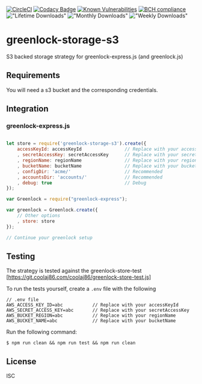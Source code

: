 [![CircleCI](https://circleci.com/gh/cderche/greenlock-storage-s3.svg?style=svg)](https://circleci.com/gh/cderche/greenlock-storage-s3)
[![Codacy Badge](https://api.codacy.com/project/badge/Grade/0923e01ff76e403abab4637a45149155)](https://www.codacy.com/app/c.derche/greenlock-storage-s3?utm_source=github.com&amp;utm_medium=referral&amp;utm_content=cderche/greenlock-storage-s3&amp;utm_campaign=Badge_Grade)
[![Known Vulnerabilities](https://snyk.io/test/github/cderche/greenlock-storage-s3/badge.svg)](https://snyk.io/test/github/cderche/greenlock-storage-s3)
[![BCH compliance](https://bettercodehub.com/edge/badge/cderche/greenlock-storage-s3?branch=master)](https://bettercodehub.com/)
!["Lifetime Downloads"](https://img.shields.io/npm/dt/greenlock-storage-s3.svg "Lifetime Download Count can't be shown")
!["Monthly Downloads"](https://img.shields.io/npm/dm/greenlock-storage-s3.svg "Monthly Download Count can't be shown")
!["Weekly Downloads"](https://img.shields.io/npm/dw/greenlock-storage-s3.svg "Weekly Download Count can't be shown")

# greenlock-storage-s3
S3 backed storage strategy for greenlock-express.js (and greenlock.js)

## Requirements

You will need a s3 bucket and the corresponding credentials.

## Integration

### greenlock-express.js

```javascript

let store = require('greenlock-storage-s3').create({
    accessKeyId: accessKeyId                // Replace with your accessKeyId
    , secretAccessKey: secretAccessKey      // Replace with your secretAccessKey
    , regionName: regionName                // Replace with your regionName
    , bucketName: bucketName                // Replace with your bucketName
    , configDir: 'acme/'                    // Recommended
    , accountsDir: 'accounts/'              // Recommended
    , debug: true                           // Debug
});

var Greenlock = require("greenlock-express");

var greenlock = Greenlock.create({
    // Other options
    , store: store
});

// Continue your greenlock setup

```

## Testing

The strategy is tested against the greenlock-store-test [https://git.coolaj86.com/coolaj86/greenlock-store-test.js]

To run the tests yourself, create a `.env` file with the following

```
// .env file
AWS_ACCESS_KEY_ID=abc           // Replace with your accessKeyId
AWS_SECRET_ACCESS_KEY=abc       // Replace with your secretAccessKey
AWS_BUCKET_REGION=abc           // Replace with your regionName
AWS_BUCKET_NAME=abc             // Replace with your bucketName
```

Run the following command: 
```console
$ npm run clean && npm run test && npm run clean
```

## License

ISC
